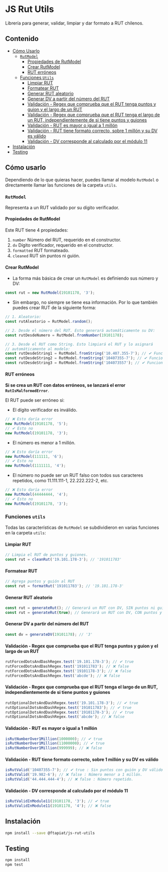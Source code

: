 # JS Rut Utils

Librería para generar, validar, limpiar y dar formato a RUT chilenos.

## Contenido

- [Cómo Usarlo](#cómo-usarlo)
  - [`RutModel`](#rutmodel)
    - [Propiedades de RutModel](#propiedades-de-rutmodel)
    - [Crear RutModel](#crear-rutmodel)
    - [RUT erróneos](#RUT-erróneos)
  - [Funciones `Utils`](#funciones-utils)
    - [Limpiar RUT](#limpiar-RUT)
    - [Formatear RUT](#formatear-RUT)
    - [Generar RUT aleatorio](#generar-RUT-aleatorio)
    - [Generar DV a partir del número del RUT](#generar-DV-a-partir-del-número-del-RUT)
    - [Validación - Regex que comprueba que el RUT tenga puntos y guion y el largo de un RUT](#head-validacion-regex-1)
    - [Validación - Regex que comprueba que el RUT tenga el largo de un RUT, independientemente de si tiene puntos y guiones](#head-validacion-regex-2)
    - [Validación - RUT es mayor o igual a 1 millón](#head-validacion-mayor-1-millon)
    - [Validación - RUT tiene formato correcto, sobre 1 millón y su DV es válido](#head-validacion-completa)
    - [Validación - DV corresponde al calculado por el módulo 11](#head-validacion-modulo-11)
- [Instalación](#instalación)
- [Testing](#testing)

## Cómo usarlo

Dependiendo de lo que quieras hacer, puedes llamar al modelo `RutModel` o directamente llamar las funciones de la 
carpeta `utils`.

### `RutModel`

Representa a un RUT validado por su dígito verificador.

#### Propiedades de RutModel

Este RUT tiene 4 propiedades:
1. `number` Número del RUT, requerido en el constructor.
2. `dv` Dígito verificador, requerido en el constructor.
3. `formatted` RUT formateado.
4. `cleaned` RUT sin puntos ni guión.

#### Crear RutModel

- La forma más básica de crear un `RutModel` es definiendo sus número y DV:
```js
const rut = new RutModel(19101178, '3');
```
- Sin embargo, no siempre se tiene esa información. Por lo que también puedes crear RUT de la siguiente forma: 
```js
// 1. Aleatorio:
const rutAleatorio = RutModel.random();

// 2. Desde el número del RUT. Esto generará automáticamente su DV:
const rutDesdeNumero = RutModel.fromNumber(19101178);

// 3. Desde el RUT como String. Esto limpiará el RUT y lo asignará
// automáticamente al modelo:
const rutDesdeString1 = RutModel.fromString('10.407.355-7'); // ✔ Funciona con puntos y guión.
const rutDesdeString2 = RutModel.fromString('10407355-7'); // ✔ Funciona sin puntos y con guión.
const rutDesdeString3 = RutModel.fromString('104073557'); // ✔ Funciona sin puntos ni guión.
```

#### RUT erróneos

**Si se crea un RUT con datos erróneos, se lanzará el error `RutIsMalformedError`**.

El RUT puede ser erróneo si: 
- El dígito verificador es inválido.
```js
// ❌ Esto daría error
new RutModel(19101178, '5');
// ✔ Esto no
new RutModel(19101178, '3');
```

- El número es menor a 1 millón.
```js
// ❌ Esto daría error
new RutModel(111111, '6');
// ✔ Esto no
new RutModel(1111111, '4');
```

- El número no puede ser un RUT falso con todos sus caracteres repetidos, como 11.111.111-1, 22.222.222-2, etc.
```js
// ❌ Esto daría error
new RutModel(44444444, '4');
// ✔ Esto no
new RutModel(19101178, '3');
```

### Funciones `utils`

Todas las características de `RutModel` se subdividieron en varias funciones en la carpeta `utils`:

#### Limpiar RUT
```js
// Limpia el RUT de puntos y guiones.
const rut = cleanRut('19.101.178-3'); // '191011783'
```

#### Formatear RUT
```js
// Agrega puntos y guión al RUT
const rut = formatRut('191011783'); // '19.101.178-3'
```

#### Generar RUT aleatorio
```js
const rut = generateRut(); // Generará un RUT con DV, SIN puntos ni guión.
const rut = generateRut(true); // Generará un RUT con DV, CON puntos y guión.
```

#### Generar DV a partir del número del RUT
```js
const dv = generateDV(19101178); // '3'
```

#### <a id="head-validacion-regex-1"><a/>Validación - Regex que comprueba que el RUT tenga puntos y guion y el largo de un RUT
```js
rutForcedDotsAndDashRegex.test('19.101.178-3'); // ✔ true
rutForcedDotsAndDashRegex.test('191011783'); // ❌ false
rutForcedDotsAndDashRegex.test('19101178-3'); // ❌ false
rutForcedDotsAndDashRegex.test('abcde'); // ❌ false
```

#### <a id="head-validacion-regex-2"><a/>Validación - Regex que comprueba que el RUT tenga el largo de un RUT, independientemente de si tiene puntos y guiones
```js
rutOptionalDotsAndDashRegex.test('19.101.178-3'); // ✔ true
rutOptionalDotsAndDashRegex.test('191011783'); // ✔ true
rutOptionalDotsAndDashRegex.test('19101178-3'); // ✔ true
rutOptionalDotsAndDashRegex.test('abcde'); // ❌ false
```

#### <a id="head-validacion-mayor-1-millon"></a>Validación - RUT es mayor o igual a 1 millón
```js
isRutNumberOver1Million(1000000); // ✔ true
isRutNumberOver1Million(11000000); // ✔ true
isRutNumberOver1Million(999999); // ❌ false
```

#### <a id="head-validacion-completa"></a>Validación - RUT tiene formato correcto, sobre 1 millón y su DV es válido
```js
isRutValid('10407355-7'); // ✔ true : Sin puntos con guión y DV válido.
isRutValid('19.982-6'); // ❌ false : Número menor a 1 millón.
isRutValid('44.444.444-4'); // ❌ false : Número repetido.
```

#### <a id="head-validacion-modulo-11"></a>Validación - DV corresponde al calculado por el módulo 11
```js
isRutValidInModule11(19101178, '3'); // ✔ true  
isRutValidInModule11(19101178, '4'); // ❌ false  
```

## Instalación

```bash
npm install --save @ftapiat/js-rut-utils
```

## Testing

```bash
npm install
npm test
```